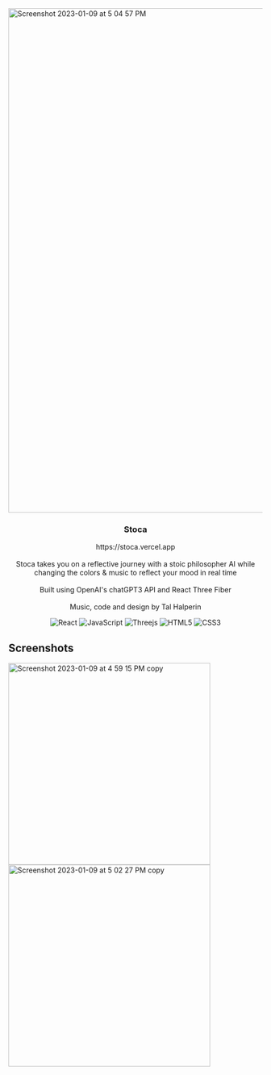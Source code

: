 
<img width="1000" alt="Screenshot 2023-01-09 at 5 04 57 PM" src="https://user-images.githubusercontent.com/9994843/211439375-8aca96c0-d14c-4ede-a8a7-c817cfaf7f2a.png">



<h3 align="center">Stoca</h3>

  <p align="center">
  https://stoca.vercel.app
    <br />
    <br />
      Stoca takes you on a reflective journey with a stoic philosopher
              AI while changing the colors & music to reflect your mood in real
              time
    <br />
    <br />
    Built using OpenAI's chatGPT3 API and React Three Fiber
    <br />
    <br />
    Music, code and design by Tal Halperin

<div align="center">

![React](https://img.shields.io/badge/react-%2320232a.svg?style=for-the-badge&logo=react&logoColor=%2361DAFB)
![JavaScript](https://img.shields.io/badge/javascript-%23323330.svg?style=for-the-badge&logo=javascript&logoColor=%23F7DF1E)
![Threejs](https://img.shields.io/badge/threejs-black?style=for-the-badge&logo=three.js&logoColor=white)
![HTML5](https://img.shields.io/badge/html5-%23E34F26.svg?style=for-the-badge&logo=html5&logoColor=white)
![CSS3](https://img.shields.io/badge/css3-%231572B6.svg?style=for-the-badge&logo=css3&logoColor=white)

</div>
  </p>
   


</div>

## Screenshots
<div align=”center”>
<img width="400" alt="Screenshot 2023-01-09 at 4 59 15 PM copy" src="https://user-images.githubusercontent.com/9994843/211481320-04900a3d-c096-4421-9f1c-ea315e4b7b60.png">
<img width="400" alt="Screenshot 2023-01-09 at 5 02 27 PM copy" src="https://user-images.githubusercontent.com/9994843/211481326-bcbdb33f-2391-41a3-9d52-20c228012b61.png">
</div>



